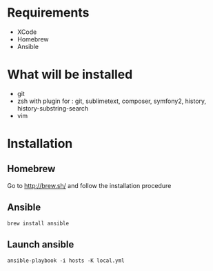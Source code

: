 Requirements
============

- XCode
- Homebrew
- Ansible

What will be installed
======================

- git
- zsh with plugin for : git, sublimetext, composer, symfony2, history, history-substring-search
- vim

Installation
============

## Homebrew

Go to http://brew.sh/ and follow the installation procedure

## Ansible

```
brew install ansible
```

## Launch ansible

```
ansible-playbook -i hosts -K local.yml
```
